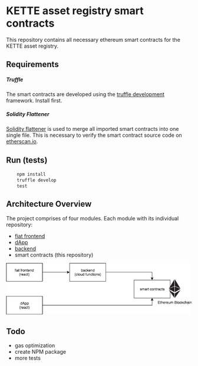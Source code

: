 # KETTE asset registry smart contracts

This repository contains all necessary ethereum smart contracts for the KETTE asset registry. 

## Requirements

##### Truffle

The smart contracts are developed using the [truffle development](https://github.com/trufflesuite/truffle) framework. Install first.

##### Solidity Flattener

[Solidity flattener](https://github.com/BlockCatIO/solidity-flattener) is used to merge all imported smart contracts into one single file. This is necessary to verify the smart contract source code on [etherscan.io](http://etherscan.io/). 

## Run (tests)
        npm install
        truffle develop
        test

## Architecture Overview

The project comprises of four modules. Each module with its individual repository:

- [fiat frontend](https://github.com/kette-io/nft-asset-registry-fiat-frontend)
- [dApp](https://github.com/kette-io/nft-asset-registry-dapp)
- [backend](https://github.com/kette-io/nft-asset-registry-backend)
- smart contracts (this repository)

![Architecture Overview](https://github.com/kette-io/nft-asset-registry-fiat-frontend/raw/master/readMeImages/architectureOverview.jpg)

## Todo
- gas optimization
- create NPM package
- more tests